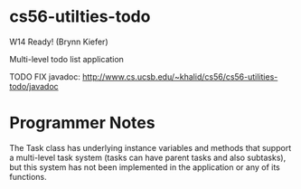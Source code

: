 cs56-utilties-todo
==================

W14 Ready! (Brynn Kiefer)

Multi-level todo list application

TODO FIX javadoc: http://www.cs.ucsb.edu/~khalid/cs56/cs56-utilities-todo/javadoc

Programmer Notes
================

The Task class has underlying instance variables and methods that support a multi-level task system (tasks can have parent tasks and also subtasks), but this system has not been implemented in the application or any of its functions.
